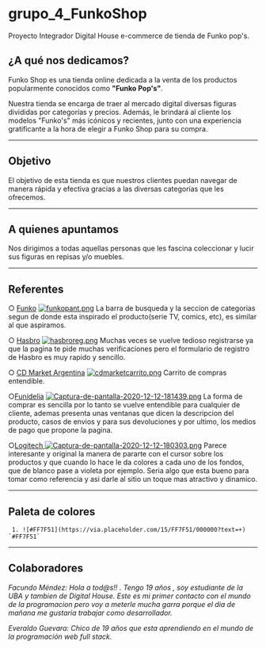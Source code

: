 # grupo_4_FunkoShop
Proyecto Integrador Digital House e-commerce de tienda de Funko pop's.

##   ¿A qué nos dedicamos?

Funko Shop es una tienda online dedicada a la venta de los productos popularmente conocidos como **"Funko Pop's"**.

Nuestra tienda se encarga de traer al mercado digital diversas figuras divididas por categorías y precios. Además, le brindará al cliente los modelos "Funko's" más icónicos y recientes, junto con una experiencia gratificante a la hora de elegir a Funko Shop para su compra.

-------------------------------------------------------
## Objetivo

El objetivo de esta tienda es que nuestros clientes puedan navegar de manera rápida y efectiva gracias a las diversas categorías que les ofrecemos.

-------------------------------------------------------
##  A quienes apuntamos

Nos dirigimos a todas aquellas personas que les fascina coleccionar y lucir sus figuras en repisas y/o muebles.

-------------------------------------------------------
## Referentes
○ [Funko](https://www.funko.com/ "Funko") 
[![funkopant.png](https://i.postimg.cc/jSyzKKkP/funkopant.png)](https://postimg.cc/qNMtxfrv)
La barra de busqueda y la seccion de categorias segun de donde esta inspirado el producto(serie TV, comics, etc), es similar al que aspiramos.

 ○ [Hasbro](https://www.tiendahasbro.com/ "Hasbro")
[![hasbroreg.png](https://i.postimg.cc/5NYrBY6J/hasbroreg.png)](https://postimg.cc/HVm3HLwv)
Muchas veces se vuelve tedioso registrarse ya que la pagina te pide muchas verificaciones pero el formulario de registro de Hasbro es muy rapido y sencillo.

 ○ [CD Market Argentina](https://www.cdmarket.com.ar/ "CD Market Argentina")
 [![cdmarketcarrito.png](https://i.postimg.cc/k4ZgHR9C/cdmarketcarrito.png)](https://postimg.cc/R67m6FNp)
 Carrito de compras  entendible.
 
 ○[Funidelia](https://www.funidelia.com.ar/ "Funidelia")
 [![Captura-de-pantalla-2020-12-12-181439.png](https://i.postimg.cc/Vvb1SzTW/Captura-de-pantalla-2020-12-12-181439.png)](https://postimg.cc/RJ92yxvW)
 La forma de comprar es sencilla por lo tanto se vuelve entendible para cualquier  de cliente, ademas presenta unas ventanas que dicen la descripcion del producto, casos de envios y para sus devoluciones y por ultimo, los medios de pago que propone la pagina.
  
  ○[Logitech ](https://www.logitechstore.com.ar/?gclid=Cj0KCQiA8dH-BRD_ARIsAC24umYNxRf_ZSy00NevJFsFTkJEfeQJhWQ5kvW26SMMwyJLLDraSlIUZe8aAmucEALw_wcB "Logitech ")
  [![Captura-de-pantalla-2020-12-12-180303.png](https://i.postimg.cc/yxnxP1n4/Captura-de-pantalla-2020-12-12-180303.png)](https://postimg.cc/tnZ9RHL2)
  Parece interesante y original la manera de pararte con el cursor sobre los productos y  que cuando lo hace le da colores a cada uno de los fondos, que de blanco pase a violeta por ejemplo. Seria algo que esta bueno para tomar como referencia y asi darle al sitio un toque mas atractivo y dinamico.
  
  -------------------------------------------------------
  ## Paleta de colores
     1. ![#FF7F51](https://via.placeholder.com/15/FF7F51/000000?text=+) `#FF7F51`               
  -------------------------------------------------------
##  Colaboradores

*Facundo Méndez:  Hola a tod@s!! . Tengo 19 años , soy estudiante de la UBA y tambien  de Digital House. Este es mi primer contacto con el mundo de la programacion pero  voy a meterle mucha garra porque el dia de mañana me gustaria trabajar como desarrollador.*

*Everaldo Guevara: Chico de 19 años que esta aprendiendo en el mundo de la programación web full stack.*
